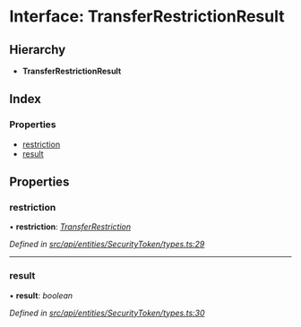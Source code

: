# Interface: TransferRestrictionResult

## Hierarchy

* **TransferRestrictionResult**

## Index

### Properties

* [restriction](transferrestrictionresult.md#restriction)
* [result](transferrestrictionresult.md#result)

## Properties

###  restriction

• **restriction**: *[TransferRestriction](transferrestriction.md)*

*Defined in [src/api/entities/SecurityToken/types.ts:29](https://github.com/PolymathNetwork/polymesh-sdk/blob/2a4e4111/src/api/entities/SecurityToken/types.ts#L29)*

___

###  result

• **result**: *boolean*

*Defined in [src/api/entities/SecurityToken/types.ts:30](https://github.com/PolymathNetwork/polymesh-sdk/blob/2a4e4111/src/api/entities/SecurityToken/types.ts#L30)*
